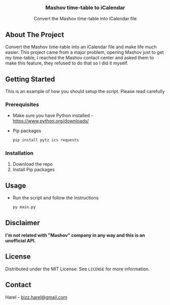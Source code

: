 <!-- PROJECT LOGO -->
<div align="center">
  <h3 align="center">Mashov time-table to iCalendar</h3>

  <p align="center">
    Convert the Mashov time-table into iCalendar file
  </p>
</div>

<!-- ABOUT THE PROJECT -->
## About The Project

Convert the Mashov time-table into an iCalendar file and make life much easier.
This project came from a major problem, opening Mashov just to get my time-table, I reached the Mashov contact center and asked them to make this feature, they refused to do that so I did it myself.

<!-- GETTING STARTED -->
## Getting Started
This is an example of how you should setup the script. Please read carefully

### Prerequisites

* Make sure you have Python installed - https://www.python.org/downloads/

* Pip packages
  ```sh
  pip install pytz ics requests
### Installation

1. Download the repo
2. Install Pip packages

<!-- USAGE EXAMPLES -->
## Usage

* Run the script and follow the instructions
  ```sh
  py main.py
## Disclaimer

<b>I'm not related with "Mashov" company in any way and this is an unofficial API.</b>

<!-- LICENSE -->
## License

Distributed under the MIT License. See `LICENSE` for more information.

<!-- CONTACT -->
## Contact

Harel - bizz.harel@gmail.com